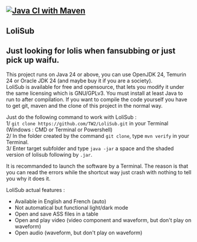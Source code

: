[![Java CI with Maven](https://github.com/TW2/LoliSub/actions/workflows/maven.yml/badge.svg?branch=master)](https://github.com/TW2/LoliSub/actions/workflows/maven.yml)
-
LoliSub
-
Just looking for lolis when fansubbing or just pick up waifu.
-
This project runs on Java 24 or above, you can use OpenJDK 24, Temurin 24 or Oracle JDK 24 (and maybe buy it if you are a society).<br>
LoliSub is available for free and opensource, that lets you modify it under the same licensing which is GNU/GPLv3. You must install at least Java to run to after compilation. If you want to compile the code yourself you have to get git, maven and the clone of this project in the normal way.

Just do the following command to work with LoliSub :<br>
1/ ```git clone https://github.com/TW2/LoliSub.git``` in your Terminal (Windows : CMD or Terminal or Powershell)<br>
2/ In the folder created by the command ```git clone```, type ```mvn verify``` in your Terminal.<br>
3/ Enter target subfolder and type ```java -jar``` a space and the shaded version of lolisub following by ```.jar```.

It is recommanded to launch the software by a Terminal. The reason is that you can read the errors while the shortcut way just crash with nothing to tell you why it does it.

LoliSub actual features :<br>
- Available in English and French (auto)
- Not automatical but functional light/dark mode
- Open and save ASS files in a table
- Open and play video (video component and waveform, but don't play on waveform)
- Open audio (waveform, but don't play on waveform)

